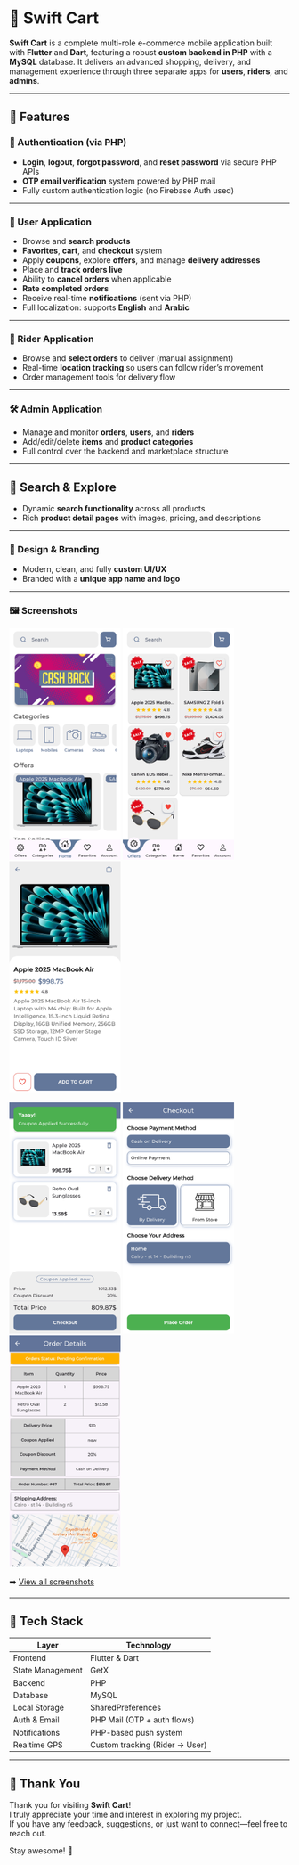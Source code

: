# 🛒 Swift Cart

**Swift Cart** is a complete multi-role e-commerce mobile application built with **Flutter** and **Dart**, featuring a robust **custom backend in PHP** with a **MySQL** database. It delivers an advanced shopping, delivery, and management experience through three separate apps for **users**, **riders**, and **admins**.

---

## 🚀 Features

### 🔐 Authentication (via PHP)
- **Login**, **logout**, **forgot password**, and **reset password** via secure PHP APIs
- **OTP email verification** system powered by PHP mail
- Fully custom authentication logic (no Firebase Auth used)

---

### 👤 User Application
- Browse and **search products**
- **Favorites**, **cart**, and **checkout** system
- Apply **coupons**, explore **offers**, and manage **delivery addresses**
- Place and **track orders live**
- Ability to **cancel orders** when applicable
- **Rate completed orders**
- Receive real-time **notifications** (sent via PHP)
- Full localization: supports **English** and **Arabic**

---

### 🚴 Rider Application
- Browse and **select orders** to deliver (manual assignment)
- Real-time **location tracking** so users can follow rider’s movement
- Order management tools for delivery flow

---

### 🛠️ Admin Application
- Manage and monitor **orders**, **users**, and **riders**
- Add/edit/delete **items** and **product categories**
- Full control over the backend and marketplace structure

---

## 🔎 Search & Explore
- Dynamic **search functionality** across all products
- Rich **product detail pages** with images, pricing, and descriptions

---

### 🎨 Design & Branding
- Modern, clean, and fully **custom UI/UX**
- Branded with a **unique app name and logo**

---

### 🖼️ Screenshots

<p float="left">
  <img src="screenshots/HomeScreen.jpg" width="200"/>
  <img src="screenshots/Offers%20Screen.jpg" width="200"/>
  <img src="screenshots/Items%20Details%20Screen.jpg" width="200"/>
</p>
<p float="left">
  <img src="screenshots/Checout%20Screen.jpg" width="200"/>
  <img src="screenshots/Place%20Order%20Screen.jpg" width="200"/>
  <img src="screenshots/Order%20Details%20Screen.jpg" width="200"/>
</p>

➡️ [View all screenshots](./screenshots/)

---

## 🧩 Tech Stack

| Layer           | Technology                |
|----------------|----------------------------|
| Frontend       | Flutter & Dart             |
| State Management     | GetX                 |
| Backend        | PHP                        |
| Database       | MySQL                      |
| Local Storage  | SharedPreferences          |
| Auth & Email   | PHP Mail (OTP + auth flows)|
| Notifications  | PHP-based push system      |
| Realtime GPS   | Custom tracking (Rider → User) |

---

## 🙏 Thank You

Thank you for visiting **Swift Cart**!  
I truly appreciate your time and interest in exploring my project.  
If you have any feedback, suggestions, or just want to connect—feel free to reach out.

Stay awesome! 🚀
